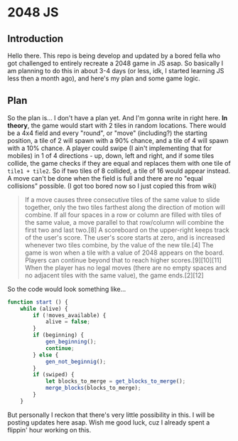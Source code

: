 # 2048 JS
## Introduction
Hello there. This repo is being develop and updated by a bored fella who got challenged to entirely recreate a 2048 game in JS asap. So basically I am planning to do this in about 3-4 days (or less, idk, I started learning JS less then a month ago), and here's my plan and some game logic. 

## Plan
So the plan is... I don't have a plan yet. And I'm gonna write in right here.
**In theory**, the game would start with 2 tiles in random locations. There would be a 4x4 field and every "round", or "move" (including?) the starting position, a tile of 2 will spawn with a 90% chance, and a tile of 4 will spawn with a 10% chance. A player could swipe (I ain't implementing that for mobiles) in 1 of 4 directions - up, down, left and right, and if some tiles collide, the game checks if they are equal and replaces them with one tile of `tile1 + tile2`. So if two tiles of 8 collided, a tile of 16 would appear instead. A move can't be done when the field is full and there are no "equal collisions" possible.
(I got too bored now so I just copied this from wiki)
> If a move causes three consecutive tiles of the same value to slide together, only the two tiles farthest along the direction of motion will combine. If all four spaces in a row or column are filled with tiles of the same value, a move parallel to that row/column will combine the first two and last two.[8] A scoreboard on the upper-right keeps track of the user's score. The user's score starts at zero, and is increased whenever two tiles combine, by the value of the new tile.[4]
The game is won when a tile with a value of 2048 appears on the board. Players can continue beyond that to reach higher scores.[9][10][11] When the player has no legal moves (there are no empty spaces and no adjacent tiles with the same value), the game ends.[2][12]

So the code would look something like...

```js
function start () {
    while (alive) {
        if (!moves_available) {
            alive = false;
        }
        if (beginning) {
            gen_beginning();
            continue;
        } else {
            gen_not_beginnig();
        }
        if (swiped) {
            let blocks_to_merge = get_blocks_to_merge();
            merge_blocks(blocks_to_merge);
        }
    }
```

But personally I reckon that there's very little possibility in this. I will be posting updates here asap. Wish me good luck, cuz I already spent a flippin' hour working on this.
